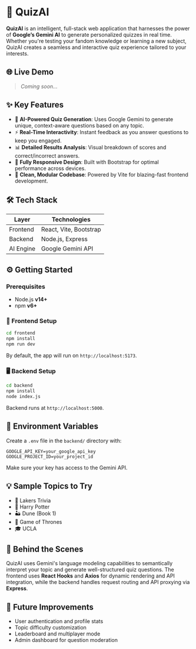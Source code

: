 
# 🚀 QuizAI

**QuizAI** is an intelligent, full-stack web application that harnesses the power of **Google’s Gemini AI** to generate personalized quizzes in real time. Whether you're testing your fandom knowledge or learning a new subject, QuizAI creates a seamless and interactive quiz experience tailored to your interests.

## 🌐 Live Demo

> *Coming soon...*

## ✨ Key Features

* 🔮 **AI-Powered Quiz Generation**: Uses Google Gemini to generate unique, context-aware questions based on any topic.
* ⚡ **Real-Time Interactivity**: Instant feedback as you answer questions to keep you engaged.
* 📊 **Detailed Results Analysis**: Visual breakdown of scores and correct/incorrect answers.
* 📱 **Fully Responsive Design**: Built with Bootstrap for optimal performance across devices.
* 🌈 **Clean, Modular Codebase**: Powered by Vite for blazing-fast frontend development.

## 🛠️ Tech Stack

| Layer     | Technologies           |
| --------- | ---------------------- |
| Frontend  | React, Vite, Bootstrap |
| Backend   | Node.js, Express       |
| AI Engine | Google Gemini API      |

## ⚙️ Getting Started

### Prerequisites

* Node.js **v14+**
* npm **v6+**

### 🔧 Frontend Setup

```bash
cd frontend
npm install
npm run dev
```

By default, the app will run on `http://localhost:5173`.

### 🖥️ Backend Setup

```bash
cd backend
npm install
node index.js
```

Backend runs at `http://localhost:5000`.

## 🔐 Environment Variables

Create a `.env` file in the `backend/` directory with:

```env
GOOGLE_API_KEY=your_google_api_key
GOOGLE_PROJECT_ID=your_project_id
```

Make sure your key has access to the Gemini API.

## 💡 Sample Topics to Try

* 🏀 Lakers Trivia
* 🧙 Harry Potter
* 🏜️ Dune (Book 1)
* 🐉 Game of Thrones
* 🎓 UCLA

## 🧠 Behind the Scenes

QuizAI uses Gemini's language modeling capabilities to semantically interpret your topic and generate well-structured quiz questions. The frontend uses **React Hooks** and **Axios** for dynamic rendering and API integration, while the backend handles request routing and API proxying via **Express**.

## 🚧 Future Improvements

* User authentication and profile stats
* Topic difficulty customization
* Leaderboard and multiplayer mode
* Admin dashboard for question moderation
